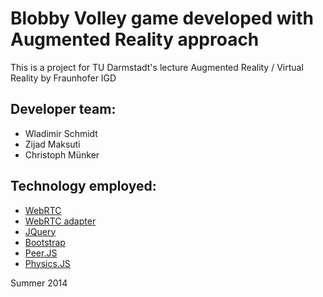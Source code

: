# Blobby Volley game developed with Augmented Reality approach
This is a project for TU Darmstadt's lecture Augmented Reality / Virtual Reality by Fraunhofer IGD


## Developer team: 

- Wladimir Schmidt
- Zijad Maksuti
- Christoph Münker

## Technology employed:
 
- [WebRTC](http://www.webrtc.org/)
- [WebRTC adapter](https://github.com/webrtc/adapter)
- [JQuery](https://jquery.com/)
- [Bootstrap](http://getbootstrap.com/)
- [Peer.JS](http://peerjs.com/)
- [Physics.JS](http://wellcaffeinated.net/PhysicsJS/)


Summer 2014
